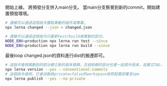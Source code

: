 開始上線。
將預發分支併入main分支。
當main分支察覺到新的commit，開始建置預發環境。
```sh
# 運維可以通過這個指令獲取異動的組件或專案。
npx lerna changed --json > changed.json 
```
```sh
# 運維可以通過這個指令只重新test/build被異動的部分。
NODE_ENV=production npx lerna run test --since
NODE_ENV=production npx lerna run build --since
```
最後loop changed.json的資料進行dist的搬遷即可。

```sh
# 這指令會將異動到的部分建立新的版本號碼，互相依賴的部分也會一起提升版本，並建立TAG，這邊是自動走最小版本號碼 1.0.0 => 1.0.1。
npx lerna version --yes --conventional-commits
# 這個指令選用，它會自動將private=false的workspace依照配置部署至npm
npx lerna publish --yes --no-private
```